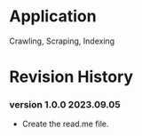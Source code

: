 # Application
Crawling, Scraping, Indexing

# Revision History

### version 1.0.0 2023.09.05
* Create the read.me file.

